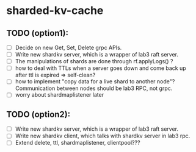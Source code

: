 # sharded-kv-cache

## TODO (option1): 
- [ ] Decide on new Get, Set, Delete grpc APIs. 
- [ ] Write new shardkv server, which is a wrapper of lab3 raft server.
- [ ] The manipulations of shards are done through rf.applyLogs() ? 
- [ ] how to deal with TTLs when a server goes down and come back up after ttl is expired =>  self-clean? 
- [ ] how to implement "copy data for a live shard to another node"? Communication between nodes should be lab3 RPC, not grpc. 
- [ ] worry about shardmaplistener later

## TODO (option2):
- [ ] Write new shardkv server, which is a wrapper of lab3 raft server.
- [ ] Write new shardkv client, which talks with shardkv server in lab3 rpc. 
- [ ] Extend delete, ttl, shardmaplistener, clientpool??? 